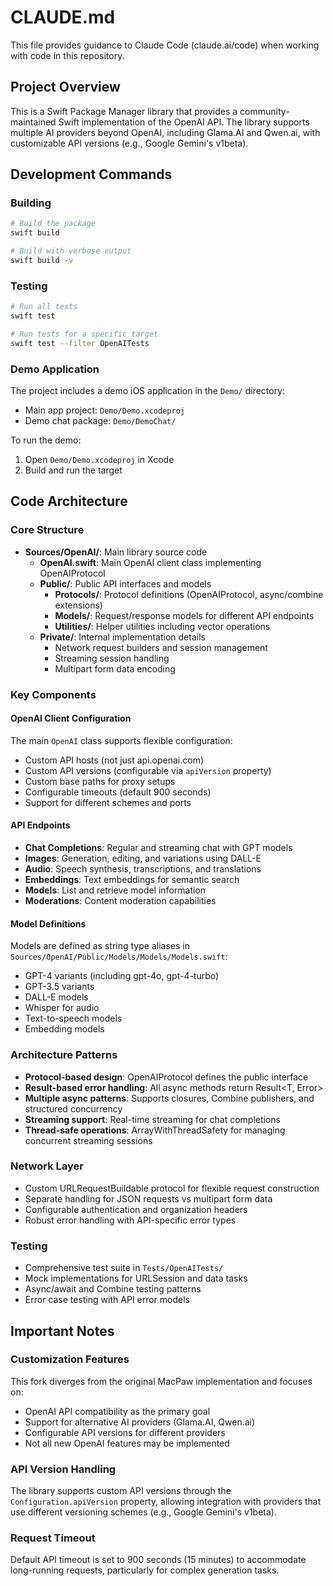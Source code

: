 # CLAUDE.md

This file provides guidance to Claude Code (claude.ai/code) when working with code in this repository.

## Project Overview

This is a Swift Package Manager library that provides a community-maintained Swift implementation of the OpenAI API. The library supports multiple AI providers beyond OpenAI, including Glama.AI and Qwen.ai, with customizable API versions (e.g., Google Gemini's v1beta).

## Development Commands

### Building
```bash
# Build the package
swift build

# Build with verbose output
swift build -v
```

### Testing
```bash
# Run all tests
swift test

# Run tests for a specific target
swift test --filter OpenAITests
```

### Demo Application
The project includes a demo iOS application in the `Demo/` directory:
- Main app project: `Demo/Demo.xcodeproj`
- Demo chat package: `Demo/DemoChat/`

To run the demo:
1. Open `Demo/Demo.xcodeproj` in Xcode
2. Build and run the target

## Code Architecture

### Core Structure
- **Sources/OpenAI/**: Main library source code
  - **OpenAI.swift**: Main OpenAI client class implementing OpenAIProtocol
  - **Public/**: Public API interfaces and models
    - **Protocols/**: Protocol definitions (OpenAIProtocol, async/combine extensions)
    - **Models/**: Request/response models for different API endpoints
    - **Utilities/**: Helper utilities including vector operations
  - **Private/**: Internal implementation details
    - Network request builders and session management
    - Streaming session handling
    - Multipart form data encoding

### Key Components

#### OpenAI Client Configuration
The main `OpenAI` class supports flexible configuration:
- Custom API hosts (not just api.openai.com)
- Custom API versions (configurable via `apiVersion` property)
- Custom base paths for proxy setups
- Configurable timeouts (default 900 seconds)
- Support for different schemes and ports

#### API Endpoints
- **Chat Completions**: Regular and streaming chat with GPT models
- **Images**: Generation, editing, and variations using DALL-E
- **Audio**: Speech synthesis, transcriptions, and translations
- **Embeddings**: Text embeddings for semantic search
- **Models**: List and retrieve model information
- **Moderations**: Content moderation capabilities

#### Model Definitions
Models are defined as string type aliases in `Sources/OpenAI/Public/Models/Models/Models.swift`:
- GPT-4 variants (including gpt-4o, gpt-4-turbo)
- GPT-3.5 variants
- DALL-E models
- Whisper for audio
- Text-to-speech models
- Embedding models

### Architecture Patterns
- **Protocol-based design**: OpenAIProtocol defines the public interface
- **Result-based error handling**: All async methods return Result<T, Error>
- **Multiple async patterns**: Supports closures, Combine publishers, and structured concurrency
- **Streaming support**: Real-time streaming for chat completions
- **Thread-safe operations**: ArrayWithThreadSafety for managing concurrent streaming sessions

### Network Layer
- Custom URLRequestBuildable protocol for flexible request construction
- Separate handling for JSON requests vs multipart form data
- Configurable authentication and organization headers
- Robust error handling with API-specific error types

### Testing
- Comprehensive test suite in `Tests/OpenAITests/`
- Mock implementations for URLSession and data tasks
- Async/await and Combine testing patterns
- Error case testing with API error models

## Important Notes

### Customization Features
This fork diverges from the original MacPaw implementation and focuses on:
- OpenAI API compatibility as the primary goal
- Support for alternative AI providers (Glama.AI, Qwen.ai)
- Configurable API versions for different providers
- Not all new OpenAI features may be implemented

### API Version Handling
The library supports custom API versions through the `Configuration.apiVersion` property, allowing integration with providers that use different versioning schemes (e.g., Google Gemini's v1beta).

### Request Timeout
Default API timeout is set to 900 seconds (15 minutes) to accommodate long-running requests, particularly for complex generation tasks.